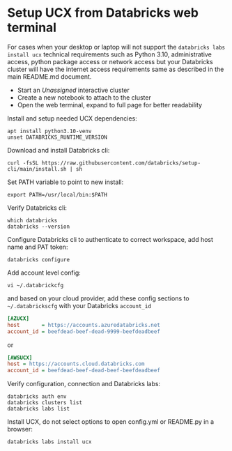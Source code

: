 # Setup UCX from Databricks web terminal
For cases when your desktop or laptop will not support the `databricks labs install ucx` technical requirements such as Python 3.10, administrative access, python package access or network access but your Databricks cluster will have the internet access requirements same as described in the main README.md document.
- Start an *Unassigned* interactive cluster 
- Create a new notebook to attach to the cluster
- Open the web terminal, expand to full page for better readability

Install and setup needed UCX dependencies:

```shell
apt install python3.10-venv
unset DATABRICKS_RUNTIME_VERSION
```

Download and install Databricks cli:

```shell
curl -fsSL https://raw.githubusercontent.com/databricks/setup-cli/main/install.sh | sh
```

Set PATH variable to point to new install:

```shell
export PATH=/usr/local/bin:$PATH
```

Verify Databricks cli:

```shell
which databricks
databricks --version
```

Configure Databricks cli to authenticate to correct workspace, add host name and PAT token:
```shell
databricks configure
```

Add account level config:
```shell
vi ~/.databrickcfg
```
and based on your cloud provider, add these config sections to `~/.databrickscfg` with your Databricks `account_id`
```ini
[AZUCX]
host       = https://accounts.azuredatabricks.net
account_id = beefdead-beef-dead-9999-beefdeadbeef
```
or
```ini
[AWSUCX]
host = https://accounts.cloud.databricks.com
account_id = beefdead-beef-dead-beef-beefdeadbeef
```

Verify configuration, connection and Databricks labs:
```shell
databricks auth env
databricks clusters list
databricks labs list
```

Install UCX, do not select options to open config.yml or README.py in a browser:
```shell
databricks labs install ucx
```
